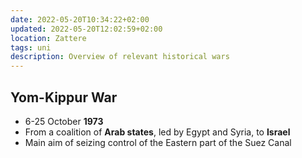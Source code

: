 ```yaml
---
date: 2022-05-20T10:34:22+02:00
updated: 2022-05-20T12:02:59+02:00
location: Zattere
tags: uni
description: Overview of relevant historical wars
---
```

## Yom-Kippur War

- 6-25 October **1973**
- From a coalition of **Arab states**, led by Egypt and Syria, to **Israel**
- Main aim of seizing control of the Eastern part of the Suez Canal

<br>
<br>
